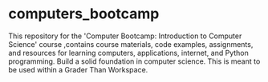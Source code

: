 # computers_bootcamp
This repository for the 'Computer Bootcamp: Introduction to Computer Science' course ,contains course materials, code examples, assignments, and resources for learning computers, applications, internet, and Python programming. Build a solid foundation in computer science. This is meant to be used within a Grader Than Workspace.
